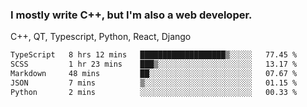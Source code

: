 <h3>I mostly write C++, but I'm also a web developer.</h3>
<p>C++, QT, Typescript, Python, React, Django</p>

<!--START_SECTION:waka-->

```txt
TypeScript   8 hrs 12 mins   ███████████████████▒░░░░░   77.45 %
SCSS         1 hr 23 mins    ███▒░░░░░░░░░░░░░░░░░░░░░   13.17 %
Markdown     48 mins         ██░░░░░░░░░░░░░░░░░░░░░░░   07.67 %
JSON         7 mins          ▒░░░░░░░░░░░░░░░░░░░░░░░░   01.15 %
Python       2 mins          ░░░░░░░░░░░░░░░░░░░░░░░░░   00.33 %
```

<!--END_SECTION:waka-->
